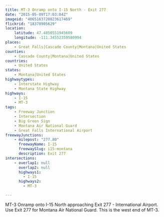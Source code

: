 ```yaml
---
title: MT-3 Onramp onto I-15 North - Exit 277
date: "2015-05-09T17:03:04Z"
imageid: "4065163720823617469"
flickrid: "18378905629"
location:
    latitude: 47.4850551945609
    longitude: -111.34552359580994
places:
    - Great Falls|Cascade County|Montana|United States
counties:
    - Cascade County|Montana|United States
countries:
    - United States
states:
    - Montana|United States
highwaytypes:
    - Interstate Highway
    - Montana State Highway
highways:
    - I-15
    - MT-3
tags:
    - Freeway Junction
    - Intersection
    - Big Green Sign
    - Montana Air National Guard
    - Great Falls International Airport
freewayJunctions:
    - milepost: "277.80"
      freewayName: I-15
      freewaySlug: i15-montana
      description: Exit 277
intersections:
    - overlap1: null
      overlap2: null
      highways1:
        - I-15
      highways2:
        - MT-3

---
```

MT-3 Onramp onto I-15 North approaching Exit 277 - International Airport.  Use Exit 277 for Montana Air National Guard.  This is the west end of MT-3.